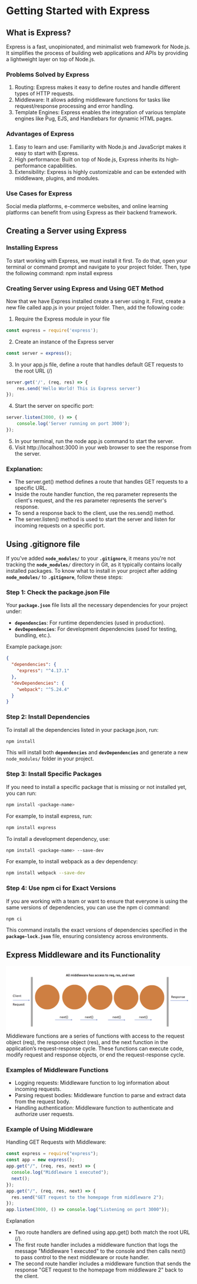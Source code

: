 # Getting Started with Express

## What is Express?
Express is a fast, unopinionated, and minimalist web framework for Node.js.
It simplifies the process of building web applications and APIs by providing a
lightweight layer on top of Node.js.

### Problems Solved by Express
1. Routing: Express makes it easy to define routes and handle different types of
HTTP requests.
2. Middleware: It allows adding middleware functions for tasks like
request/response processing and error handling.
3. Template Engines: Express enables the integration of various template
engines like Pug, EJS, and Handlebars for dynamic HTML pages.

### Advantages of Express
1. Easy to learn and use: Familiarity with Node.js and JavaScript makes it easy
to start with Express.
2. High performance: Built on top of Node.js, Express inherits its
high-performance capabilities.
3. Extensibility: Express is highly customizable and can be extended with
middleware, plugins, and modules.

### Use Cases for Express
Social media platforms, e-commerce websites, and online learning platforms can
benefit from using Express as their backend framework.



## Creating a Server using Express
### Installing Express
To start working with Express, we must install it first. To do that, open your terminal
or command prompt and navigate to your project folder. Then, type the following
command: npm install express

### Creating Server using Express and Using GET Method
Now that we have Express installed create a server using it. First, create a new file
called app.js in your project folder. Then, add the following code:

1. Require the Express module in your file
```javascript 
const express = require('express');
```
2. Create an instance of the Express server
```javascript
const server = express();
```
3. In your app.js file, define a route that handles default GET requests to the root
URL (/)
```javascript
server.get('/', (req, res) => {
    res.send('Hello World! This is Express server')
});
```
4. Start the server on specific port:
```javascript
server.listen(3000, () => {
    console.log('Server running on port 3000');
});
```
5. In your terminal, run the node app.js command to start the server.
6. Visit http://localhost:3000 in your web browser to see the response from the
server.

### Explanation:
- The server.get() method defines a route that handles GET requests to a
specific URL.
- Inside the route handler function, the req parameter represents the client's
request, and the res parameter represents the server's response.
- To send a response back to the client, use the res.send() method.
- The server.listen() method is used to start the server and listen for incoming
requests on a specific port.


## Using .gitignore file
If you've added **`node_modules/`** to your **`.gitignore`**, it means you're not tracking the **`node_modules/`** directory in Git, as it typically contains locally installed packages. To know what to install in your project after adding **`node_modules/`** to **`.gitignore`**, follow these steps:

### Step 1: Check the package.json File
Your **`package.json`** file lists all the necessary dependencies for your project under:
- **`dependencies`**: For runtime dependencies (used in production).
- **`devDependencies`**: For development dependencies (used for testing, bundling, etc.).

Example package.json:
```json
{
  "dependencies": {
    "express": "^4.17.1"
  },
  "devDependencies": {
    "webpack": "^5.24.4"
  }
}
```
### Step 2: Install Dependencies
To install all the dependencies listed in your package.json, run:
```bash 
npm install
```

This will install both **`dependencies`** and **`devDependencies`** and generate a new `node_modules/` folder in your project.

### Step 3: Install Specific Packages
If you need to install a specific package that is missing or not installed yet, you can run:
```bash
npm install <package-name>
```
For example, to install express, run:
```bash
npm install express
```

To install a development dependency, use:
```bash
npm install <package-name> --save-dev
```
For example, to install webpack as a dev dependency:
```bash
npm install webpack --save-dev
```

### Step 4: Use npm ci for Exact Versions
If you are working with a team or want to ensure that everyone is using the same versions of dependencies, you can use the npm ci command:
```bash
npm ci
```
This command installs the exact versions of dependencies specified in the **`package-lock.json`** file, ensuring consistency across environments.



## Express Middleware and its Functionality
![Express middlware](./images/express_middleware.png)
Middleware functions are a series of functions with access to the request object
(req), the response object (res), and the next function in the application’s
request-response cycle. These functions can execute code, modify request and
response objects, or end the request-response cycle.

### Examples of Middleware Functions
- Logging requests: Middleware function to log information about incoming
requests.
- Parsing request bodies: Middleware function to parse and extract data from
the request body.
- Handling authentication: Middleware function to authenticate and authorize
user requests.

### Example of Using Middleware
Handling GET Requests with Middleware:
```javascript
const express = require("express");
const app = new express();
app.get("/", (req, res, next) => {
  console.log("Middleware 1 executed");
  next();
});
app.get("/", (req, res, next) => {
  res.send("GET request to the homepage from middleware 2");
});
app.listen(3000, () => console.log("Listening on port 3000"));
```
Explanation
- Two route handlers are defined using app.get() both match the root URL (/).
- The first route handler includes a middleware function that logs the message
"Middleware 1 executed" to the console and then calls next() to pass control
to the next middleware or route handler.
- The second route handler includes a middleware function that sends the
response "GET request to the homepage from middleware 2" back to the
client.

